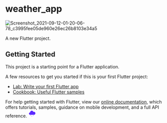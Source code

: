 # weather_app
![Screenshot_2021-09-12-01-20-06-78_c3995fee05de960e26ec26b8103e34a5](https://user-images.githubusercontent.com/69732659/132966258-f4479efb-3770-458e-a790-3ee58d02eb4b.jpg)

A new Flutter project.

## Getting Started

This project is a starting point for a Flutter application.

A few resources to get you started if this is your first Flutter project:

- [Lab: Write your first Flutter app](https://flutter.dev/docs/get-started/codelab)
- [Cookbook: Useful Flutter samples](https://flutter.dev/docs/cookbook)

For help getting started with Flutter, view our
[online documentation](https://flutter.dev/docs), which offers tutorials,
samples, guidance on mobile development, and a full API reference.
![fffff!](assets/images/filled_rainy_cloud.png)
